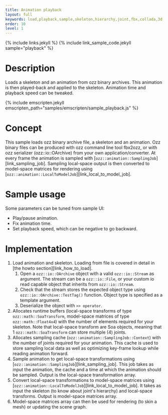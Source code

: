 ```yaml
---
title: Animation playback
layout: full
keywords: load,playback,sample,skeleton,hierarchy,joint,fbx,collada,3d,soa,local,model,space
order: 10
level: 1
---
```


{% include links.jekyll %}
{% include link_sample_code.jekyll sample="playback" %}

Description
===========
Loads a skeleton and an animation from ozz binary archives. This animation is then played-back and applied to the skeleton.
Animation time and playback speed can be tweaked.

{% include emscripten.jekyll emscripten_path="samples/emscripten/sample_playback.js" %}

Concept
=======
This sample loads ozz binary archive file, a skeleton and an animation. Ozz binary files can be produced with ozz command line tool fbx2ozz, or with ozz serializer (ozz::io::OArchive) from your own application/converter.
At every frame the animation is sampled with [`ozz::animation::SamplingJob`][link_sampling_job]. Sampling local-space output is then converted to model-space matrices for rendering using [`ozz::animation::LocalToModelJob`][link_local_to_model_job].

Sample usage
============
Some parameters can be tuned from sample UI:
- Play/pause animation.
- Fix animation time.
- Set playback speed, which can be negative to go backward.

Implementation
==============
1. Load animation and skeleton. Loading from file is covered in detail in [the howto section][link_how_to_load].
   1. Open a `ozz::io::OArchive` object with a valid `ozz::io::Stream` as argument. The stream can be a `ozz::io::File`, or your custom io read capable object that inherits from `ozz::io::Stream`.
   2. Check that the stream stores the expected object type using `ozz::io::OArchive::TestTag()` function. Object type is specified as a template argument.
   3. Deserialize the object with `>> operator`.
2. Allocates runtime buffers (local-space transforms of type `ozz::math::SoaTransform`, model-space matrices of type `ozz::math::Float4x4`) with the number of elements required for your skeleton. Note that local-space transform are Soa objects, meaning that 1 `ozz::math::SoaTransform` can store multiple (4) joints.
3. Allocates sampling cache (`ozz::animation::SamplingJob::Context`) with the number of joints required for your animation. This cache is used to store sampling local data as well as optimizing key-frame lookup while reading animation forward.
4. Sample animation to get local-space transformations using [`ozz::animation::SamplingJob`][link_sampling_job]. This job takes as input the animation, the cache and a time at which the animation should be sampled. Output is the local-space transformation array.
5. Convert local-space transformations to model-space matrices using [`ozz::animation::LocalToModelJob`][link_local_to_model_job]. It takes as input the skeleton (to know about joint's hierarchy) and local-space transforms. Output is model-space matrices array.
6. Model-space matrices array can then be used for rendering (to skin a mesh) or updating the scene graph.